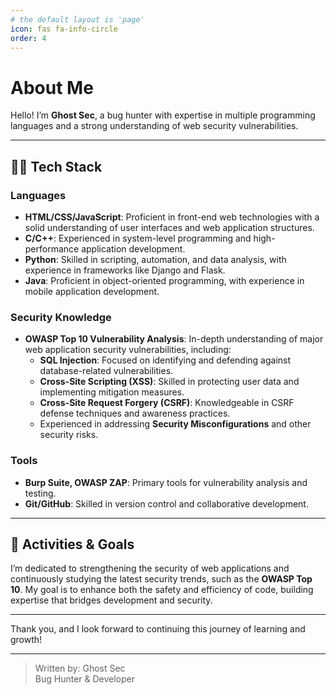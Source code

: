 ```yaml
---
# the default layout is 'page'
icon: fas fa-info-circle
order: 4
---
```


# About Me

Hello! I’m **Ghost Sec**, a bug hunter with expertise in multiple programming languages and a strong understanding of web security vulnerabilities.

---

## 👨‍💻 Tech Stack

### Languages
- **HTML/CSS/JavaScript**: Proficient in front-end web technologies with a solid understanding of user interfaces and web application structures.
- **C/C++**: Experienced in system-level programming and high-performance application development.
- **Python**: Skilled in scripting, automation, and data analysis, with experience in frameworks like Django and Flask.
- **Java**: Proficient in object-oriented programming, with experience in mobile application development.

### Security Knowledge
- **OWASP Top 10 Vulnerability Analysis**: In-depth understanding of major web application security vulnerabilities, including:
  - **SQL Injection**: Focused on identifying and defending against database-related vulnerabilities.
  - **Cross-Site Scripting (XSS)**: Skilled in protecting user data and implementing mitigation measures.
  - **Cross-Site Request Forgery (CSRF)**: Knowledgeable in CSRF defense techniques and awareness practices.
  - Experienced in addressing **Security Misconfigurations** and other security risks.

### Tools
- **Burp Suite, OWASP ZAP**: Primary tools for vulnerability analysis and testing.
- **Git/GitHub**: Skilled in version control and collaborative development.

---

## 🎯 Activities & Goals
I’m dedicated to strengthening the security of web applications and continuously studying the latest security trends, such as the **OWASP Top 10**. My goal is to enhance both the safety and efficiency of code, building expertise that bridges development and security.

---

Thank you, and I look forward to continuing this journey of learning and growth!

---

> Written by: Ghost Sec  
> Bug Hunter & Developer
